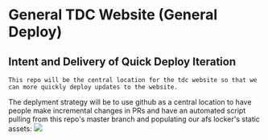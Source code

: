 # General TDC Website (General Deploy)

## Intent and Delivery of Quick Deploy Iteration
	This repo will be the central location for the tdc website so that we can more quickly deploy updates to the website.
The deplyment strategy will be to use github as a central location to have people make incremental changes in PRs and have an
automated script pulling from this repo's master branch and populating our afs locker's static assets:
![](images/BasicDeploymentStrategy.png) 
